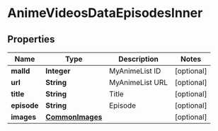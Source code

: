 

# AnimeVideosDataEpisodesInner


## Properties

| Name | Type | Description | Notes |
|------------ | ------------- | ------------- | -------------|
|**malId** | **Integer** | MyAnimeList ID |  [optional] |
|**url** | **String** | MyAnimeList URL |  [optional] |
|**title** | **String** | Title |  [optional] |
|**episode** | **String** | Episode |  [optional] |
|**images** | [**CommonImages**](CommonImages.md) |  |  [optional] |



